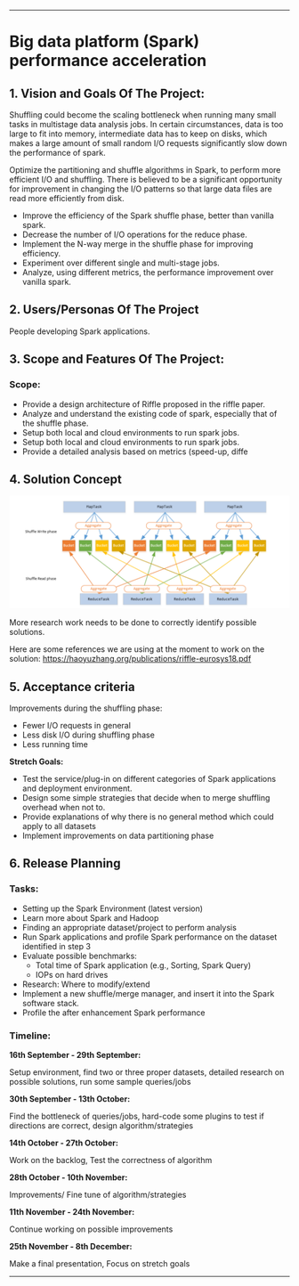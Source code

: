 ** **
# Big data platform (Spark) performance acceleration

## 1. Vision and Goals Of The Project: 

Shuffling could become the scaling bottleneck when running many small tasks in multistage data analysis jobs. In certain circumstances, data is too large to fit into memory, intermediate data has to keep on disks, which makes a large amount of small random I/O requests significantly slow down the performance of spark.


Optimize the partitioning and shuffle algorithms in Spark, to perform more efficient I/O and shuffling. There is believed to be a significant opportunity for improvement in changing the I/O patterns so that large data files are read more efficiently from disk.

* Improve the efficiency of the Spark shuffle phase, better than vanilla spark.
* Decrease the number of I/O operations for the reduce phase.
* Implement the N-way merge in the shuffle phase for improving efficiency.
* Experiment over different single and multi-stage jobs.
* Analyze, using different metrics, the performance improvement over vanilla spark.

## 2. Users/Personas Of The Project
People developing Spark applications.

## 3. Scope and Features Of The Project:
### Scope:
* Provide a design architecture of Riffle proposed in the riffle paper.
* Analyze and understand the existing code of spark, especially that of the shuffle phase.
* Setup both local and cloud environments to run spark jobs.
* Setup both local and cloud environments to run spark jobs.
* Provide a detailed analysis based on metrics (speed-up, diffe



## 4. Solution Concept

![image alt text](sparkArch.png)

More research work needs to be done to correctly identify possible solutions.

 Here are some references we are using at the moment to work on the solution:
https://haoyuzhang.org/publications/riffle-eurosys18.pdf



## 5. Acceptance criteria
Improvements during the shuffling phase:
* Fewer I/O requests in general
* Less disk I/O during shuffling phase
* Less running time

**Stretch Goals:**
* Test the service/plug-in on different categories of Spark applications and deployment environment.
* Design some simple strategies that decide when to merge shuffling overhead when not to.
* Provide explanations of why there is no general method which could apply to all datasets
* Implement improvements on data partitioning phase 

## 6. Release Planning
### Tasks: ###

* Setting up the Spark Environment (latest version)
* Learn more about Spark and Hadoop
* Finding an appropriate dataset/project to perform analysis
* Run Spark applications and profile Spark performance on the dataset identified in step 3
* Evaluate possible benchmarks:
  * Total time of Spark application (e.g., Sorting, Spark Query)
  * IOPs on hard drives
* Research: Where to modify/extend 
* Implement a new shuffle/merge manager, and insert it into the Spark software stack.
* Profile the after enhancement Spark performance

### Timeline: ###

**16th September - 29th September:** 

Setup environment, find two or three proper datasets, detailed research on possible solutions, run some sample queries/jobs

**30th September - 13th October:**

Find the bottleneck of queries/jobs, hard-code some plugins to test if directions are correct, design algorithm/strategies

**14th October - 27th October:**

Work on the backlog, Test the correctness of algorithm

**28th October - 10th November:**

Improvements/ Fine tune of algorithm/strategies

**11th November - 24th November:**

Continue working on possible improvements

**25th November - 8th December:**

Make a final presentation, Focus on stretch goals

** **

